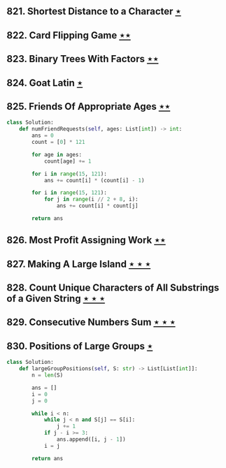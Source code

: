 ## 821. Shortest Distance to a Character [$\star$](https://leetcode.com/problems/shortest-distance-to-a-character)

## 822. Card Flipping Game [$\star\star$](https://leetcode.com/problems/card-flipping-game)

## 823. Binary Trees With Factors [$\star\star$](https://leetcode.com/problems/binary-trees-with-factors)

## 824. Goat Latin [$\star$](https://leetcode.com/problems/goat-latin)

## 825. Friends Of Appropriate Ages [$\star\star$](https://leetcode.com/problems/friends-of-appropriate-ages)

```python
class Solution:
    def numFriendRequests(self, ages: List[int]) -> int:
        ans = 0
        count = [0] * 121

        for age in ages:
            count[age] += 1

        for i in range(15, 121):
            ans += count[i] * (count[i] - 1)

        for i in range(15, 121):
            for j in range(i // 2 + 8, i):
                ans += count[i] * count[j]

        return ans
```

## 826. Most Profit Assigning Work [$\star\star$](https://leetcode.com/problems/most-profit-assigning-work)

## 827. Making A Large Island [$\star\star\star$](https://leetcode.com/problems/making-a-large-island)

## 828. Count Unique Characters of All Substrings of a Given String [$\star\star\star$](https://leetcode.com/problems/count-unique-characters-of-all-substrings-of-a-given-string)

## 829. Consecutive Numbers Sum [$\star\star\star$](https://leetcode.com/problems/consecutive-numbers-sum)

## 830. Positions of Large Groups [$\star$](https://leetcode.com/problems/positions-of-large-groups)

```python
class Solution:
    def largeGroupPositions(self, S: str) -> List[List[int]]:
        n = len(S)

        ans = []
        i = 0
        j = 0

        while i < n:
            while j < n and S[j] == S[i]:
                j += 1
            if j - i >= 3:
                ans.append([i, j - 1])
            i = j

        return ans
```
